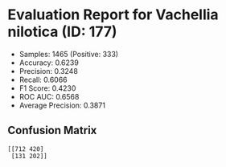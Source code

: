 # Evaluation Report for Vachellia nilotica (ID: 177)
- Samples: 1465 (Positive: 333)
- Accuracy: 0.6239
- Precision: 0.3248
- Recall: 0.6066
- F1 Score: 0.4230
- ROC AUC: 0.6568
- Average Precision: 0.3871

## Confusion Matrix
```
[[712 420]
 [131 202]]
```
